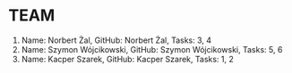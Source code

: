 # TEAM

1. Name: Norbert Żal, GitHub: Norbert Żal, Tasks: 3, 4
2. Name: Szymon Wójcikowski, GitHub: Szymon Wójcikowski, Tasks: 5, 6
3. Name: Kacper Szarek, GitHub: Kacper Szarek, Tasks: 1, 2